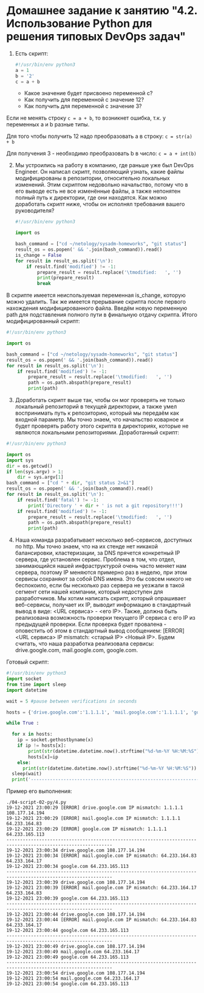 # Домашнее задание к занятию "4.2. Использование Python для решения типовых DevOps задач"

1. Есть скрипт:
	```python
    #!/usr/bin/env python3
	a = 1
	b = '2'
	c = a + b
	```
	* Какое значение будет присвоено переменной c?
	* Как получить для переменной c значение 12?
	* Как получить для переменной c значение 3?

Если не менять  строку ```c = a + b```, то возникнет ошибка, т.к. у переменных  a и b разные типы.

Для того чтобы получить 12 надо преобразовать a в строку: ```c = str(a) + b```

Для получения 3 - необходимо преобразовать b в число: ```c = a + int(b)```


2. Мы устроились на работу в компанию, где раньше уже был DevOps Engineer. Он написал скрипт, позволяющий узнать, какие файлы модифицированы в репозитории, относительно локальных изменений. Этим скриптом недовольно начальство, потому что в его выводе есть не все изменённые файлы, а также непонятен полный путь к директории, где они находятся. Как можно доработать скрипт ниже, чтобы он исполнял требования вашего руководителя?

	```python
    #!/usr/bin/env python3

    import os

	bash_command = ["cd ~/netology/sysadm-homeworks", "git status"]
	result_os = os.popen(' && '.join(bash_command)).read()
    is_change = False
	for result in result_os.split('\n'):
        if result.find('modified') != -1:
            prepare_result = result.replace('\tmodified:   ', '')
            print(prepare_result)
            break

	```
В скрипте имеется неиспользуемая переменная is_change, которую можно удалить. Так же имеется прерывание скрипта после
первого нахождения модифицированного файла. Введём новую переменную path для подставления полного пути в финальную отдачу скрипта.
Итого модифицированный скрипт:

```python
#!/usr/bin/env python3

import os

bash_command = ["cd ~/netology/sysadm-homeworks", "git status"]
result_os = os.popen(' && '.join(bash_command)).read()
for result in result_os.split('\n'):
    if result.find('modified') != -1:
        prepare_result = result.replace('\tmodified:   ', '')
        path = os.path.abspath(prepare_result)
        print(path)       
```

3. Доработать скрипт выше так, чтобы он мог проверять не только локальный репозиторий в текущей директории, а также умел воспринимать путь к репозиторию, который мы передаём как входной параметр. Мы точно знаем, что начальство коварное и будет проверять работу этого скрипта в директориях, которые не являются локальными репозиториями.
Доработанный скрипт:
```python
#!/usr/bin/env python3

import os
import sys
dir = os.getcwd()
if len(sys.argv) > 1:
    dir = sys.argv[1]
bash_command = ["cd " + dir, "git status 2>&1"]
result_os = os.popen(' && '.join(bash_command)).read()
for result in result_os.split('\n'):
    if result.find('fatal') != -1:
        print('Directory ' + dir + ' is not a git repository!!!')
    if result.find('modified') != -1:
        prepare_result = result.replace('\tmodified:   ', '')
        path = os.path.abspath(prepare_result)
        print(path)
```


4. Наша команда разрабатывает несколько веб-сервисов, доступных по http. Мы точно знаем, что на их стенде нет никакой балансировки, кластеризации, за DNS прячется конкретный IP сервера, где установлен сервис. Проблема в том, что отдел, занимающийся нашей инфраструктурой очень часто меняет нам сервера, поэтому IP меняются примерно раз в неделю, при этом сервисы сохраняют за собой DNS имена. Это бы совсем никого не беспокоило, если бы несколько раз сервера не уезжали в такой сегмент сети нашей компании, который недоступен для разработчиков. Мы хотим написать скрипт, который опрашивает веб-сервисы, получает их IP, выводит информацию в стандартный вывод в виде: <URL сервиса> - <его IP>. Также, должна быть реализована возможность проверки текущего IP сервиса c его IP из предыдущей проверки. Если проверка будет провалена - оповестить об этом в стандартный вывод сообщением: [ERROR] <URL сервиса> IP mismatch: <старый IP> <Новый IP>. Будем считать, что наша разработка реализовала сервисы: drive.google.com, mail.google.com, google.com.

Готовый скрипт:

```python
#!/usr/bin/env python3
import socket
from time import sleep
import datetime

wait = 5 #pause between verifications in seconds

hosts = {'drive.google.com':'1.1.1.1', 'mail.google.com':'1.1.1.1', 'google.com':'1.1.1.1'}

while True :

  for x in hosts:
    ip = socket.gethostbyname(x)
    if ip != hosts[x]:
        print(str(datetime.datetime.now().strftime("%d-%m-%Y %H:%M:%S")) +' [ERROR] ' + str(x) +' IP mismatch: '+ hosts[x]+' '+ip)
        hosts[x]=ip
    else:
      print(str(datetime.datetime.now().strftime("%d-%m-%Y %H:%M:%S")) + ' ' + str(x) + ' ' +ip)
  sleep(wait)
  print('-------------------------------------------------------------------------------------------------------------')
```
Пример его выполнения:

```shell
./04-script-02-py/4.py 
19-12-2021 23:00:29 [ERROR] drive.google.com IP mismatch: 1.1.1.1 108.177.14.194
19-12-2021 23:00:29 [ERROR] mail.google.com IP mismatch: 1.1.1.1 64.233.164.83
19-12-2021 23:00:29 [ERROR] google.com IP mismatch: 1.1.1.1 64.233.165.113
-------------------------------------------------------------------------------------------------------------
19-12-2021 23:00:34 drive.google.com 108.177.14.194
19-12-2021 23:00:34 [ERROR] mail.google.com IP mismatch: 64.233.164.83 64.233.164.17
19-12-2021 23:00:34 google.com 64.233.165.113
-------------------------------------------------------------------------------------------------------------
19-12-2021 23:00:39 drive.google.com 108.177.14.194
19-12-2021 23:00:39 [ERROR] mail.google.com IP mismatch: 64.233.164.17 64.233.164.83
19-12-2021 23:00:39 google.com 64.233.165.113
-------------------------------------------------------------------------------------------------------------
19-12-2021 23:00:44 drive.google.com 108.177.14.194
19-12-2021 23:00:44 [ERROR] mail.google.com IP mismatch: 64.233.164.83 64.233.164.17
19-12-2021 23:00:44 google.com 64.233.165.113
-------------------------------------------------------------------------------------------------------------
19-12-2021 23:00:49 drive.google.com 108.177.14.194
19-12-2021 23:00:49 mail.google.com 64.233.164.17
19-12-2021 23:00:49 google.com 64.233.165.113
-------------------------------------------------------------------------------------------------------------
19-12-2021 23:00:54 drive.google.com 108.177.14.194
19-12-2021 23:00:54 mail.google.com 64.233.164.17
19-12-2021 23:00:54 google.com 64.233.165.113

```